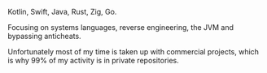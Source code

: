 Kotlin, Swift, Java, Rust, Zig, Go.

Focusing on systems languages, reverse engineering, the JVM and bypassing anticheats.

Unfortunately most of my time is taken up with commercial projects, which is why 99% of my activity is in private repositories.
